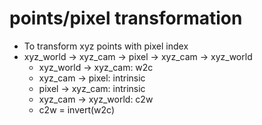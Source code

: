 # points/pixel transformation
- To transform xyz points with pixel index
- xyz_world -> xyz_cam -> pixel -> xyz_cam -> xyz_world
  - xyz_world -> xyz_cam: w2c
  - xyz_cam -> pixel: intrinsic
  - pixel -> xyz_cam: intrinsic
  - xyz_cam -> xyz_world: c2w
  - c2w = invert(w2c)
